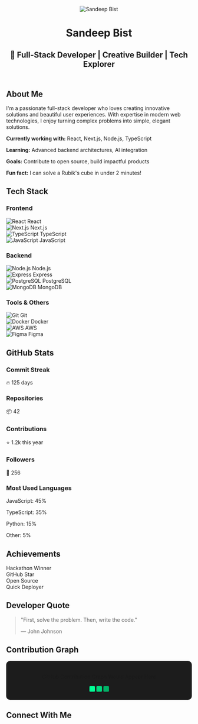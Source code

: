 <!DOCTYPE html>
<html lang="en">
<head>
    <meta charset="UTF-8">
    <meta name="viewport" content="width=device-width, initial-scale=1.0">
    <title>Sandeep Bist - GitHub Profile</title>
    <link rel="stylesheet" href="https://cdnjs.cloudflare.com/ajax/libs/font-awesome/6.4.0/css/all.min.css">
    <style>
        @import url('https://fonts.googleapis.com/css2?family=Poppins:wght@300;400;500;600;700&display=swap');

{
margin: 0;
padding: 0;
box-sizing: border-box;
font-family: 'Poppins', sans-serif;
}

body {
background: linear-gradient(135deg, #0f0c29, #302b63, #24243e);
color: #fff;
line-height: 1.6;
padding: 20px;
overflow-x: hidden;
}

.container {
max-width: 1200px;
margin: 0 auto;
}

        /* Header Styles */

.header {
text-align: center;
padding: 40px 20px;
position: relative;
overflow: hidden;
}

.profile-pic {
width: 150px;
height: 150px;
border-radius: 50%;
border: 4px solid #00F7FF;
margin: 0 auto 20px;
overflow: hidden;
position: relative;
box-shadow: 0 0 20px rgba(0, 247, 255, 0.5);
animation: float 6s ease-in-out infinite;
}

.profile-pic img {
width: 100%;
height: 100%;
object-fit: cover;
}

.header h1 {
font-size: 3rem;
margin-bottom: 10px;
background: linear-gradient(45deg, #00F7FF, #00ff95, #00F7FF);
-webkit-background-clip: text;
-webkit-text-fill-color: transparent;
animation: gradient 3s ease infinite;
background-size: 200% 200%;
}

.header h2 {
font-size: 1.5rem;
margin-bottom: 20px;
color: #ccc;
}

.typing-container {
margin: 20px 0;
min-height: 60px;
}

        /* Section Styles */

.section {
background: rgba(255, 255, 255, 0.05);
border-radius: 15px;
padding: 25px;
margin-bottom: 30px;
backdrop-filter: blur(10px);
border: 1px solid rgba(255, 255, 255, 0.1);
box-shadow: 0 8px 32px rgba(0, 0, 0, 0.2);
transition: transform 0.3s ease, box-shadow 0.3s ease;
}

.section:hover {
transform: translateY(-5px);
box-shadow: 0 12px 40px rgba(0, 0, 0, 0.3);
}

.section h2 {
font-size: 1.8rem;
margin-bottom: 20px;
color: #00F7FF;
display: flex;
align-items: center;
}

.section h2 i {
margin-right: 10px;
}

        /* Skills Grid */

.skills-grid {
display: grid;
grid-template-columns: repeat(auto-fill, minmax(120px, 1fr));
gap: 15px;
margin-top: 20px;
}

.skill-item {
background: rgba(0, 247, 255, 0.1);
border-radius: 10px;
padding: 15px 10px;
text-align: center;
transition: all 0.3s ease;
border: 1px solid rgba(0, 247, 255, 0.2);
}

.skill-item:hover {
background: rgba(0, 247, 255, 0.2);
transform: scale(1.05);
}

.skill-item img {
height: 40px;
margin-bottom: 10px;
}

        /* Stats Grid */

.stats-grid {
display: grid;
grid-template-columns: repeat(auto-fit, minmax(250px, 1fr));
gap: 20px;
margin-top: 20px;
}

.stat-card {
background: rgba(255, 255, 255, 0.05);
border-radius: 10px;
padding: 20px;
text-align: center;
border: 1px solid rgba(255, 255, 255, 0.1);
}

.stat-card h3 {
font-size: 1.2rem;
margin-bottom: 10px;
color: #00ff95;
}

        /* Social Links */

.social-links {
display: flex;
justify-content: center;
gap: 20px;
margin-top: 20px;
}

.social-link {
display: inline-flex;
align-items: center;
justify-content: center;
width: 50px;
height: 50px;
border-radius: 50%;
background: rgba(255, 255, 255, 0.1);
color: #fff;
font-size: 1.5rem;
transition: all 0.3s ease;
text-decoration: none;
}

.social-link:hover {
background: #00F7FF;
transform: translateY(-3px);
color: #000;
}

        /* Animations */

@keyframes float {
0% { transform: translateY(0px); }
50% { transform: translateY(-10px); }
100% { transform: translateY(0px); }
}

@keyframes gradient {
0% { background-position: 0% 50%; }
50% { background-position: 100% 50%; }
100% { background-position: 0% 50%; }
}

@keyframes fadeIn {
from { opacity: 0; transform: translateY(20px); }
to { opacity: 1; transform: translateY(0); }
}

.animated {
animation: fadeIn 1s ease-out;
}

        /* Particle Background */

.particles {
position: fixed;
top: 0;
left: 0;
width: 100%;
height: 100%;
z-index: -1;
pointer-events: none;
}

.particle {
position: absolute;
border-radius: 50%;
background: rgba(0, 247, 255, 0.5);
animation: float-particle 15s infinite linear;
}

@keyframes float-particle {
0% {
transform: translateY(0) translateX(0);
opacity: 0;
}
10% {
opacity: 1;
}
90% {
opacity: 1;
}
100% {
transform: translateY(-100vh) translateX(100px);
opacity: 0;
}
}

        /* Responsive Design */

@media (max-width: 768px) {
.header h1 {
font-size: 2.2rem;
}

.header h2 {
font-size: 1.2rem;
}

.skills-grid {
grid-template-columns: repeat(auto-fill, minmax(100px, 1fr));
}

.stats-grid {
grid-template-columns: 1fr;
}
}
</style>

</head>
<body>
    <div class="particles" id="particles"></div>
    
<div class="container">
        <header class="header animated">
            <div class="profile-pic">
                <img src="https://avatars.githubusercontent.com/u/583231?v=4" alt="Sandeep Bist">
            </div>
            <h1>Sandeep Bist</h1>
            <h2>🚀 Full-Stack Developer | Creative Builder | Tech Explorer</h2>
            
<div class="typing-container">
                <p id="typing-text"></p>
            </div>
 </header>
        
<section class="section animated">
            <h2><i class="fas fa-user"></i> About Me</h2>
            <p>I'm a passionate full-stack developer who loves creating innovative solutions and beautiful user experiences. With expertise in modern web technologies, I enjoy turning complex problems into simple, elegant solutions.</p>
            
<div class="about-details">
                <p><i class="fas fa-code"></i> <strong>Currently working with:</strong> React, Next.js, Node.js, TypeScript</p>
                <p><i class="fas fa-graduation-cap"></i> <strong>Learning:</strong> Advanced backend architectures, AI integration</p>
                <p><i class="fas fa-rocket"></i> <strong>Goals:</strong> Contribute to open source, build impactful products</p>
                <p><i class="fas fa-lightbulb"></i> <strong>Fun fact:</strong> I can solve a Rubik's cube in under 2 minutes!</p>
            </div>
        </section>
        
<section class="section animated">
            <h2><i class="fas fa-laptop-code"></i> Tech Stack</h2>
            
<h3>Frontend</h3>
            <div class="skills-grid">
                <div class="skill-item">
                    <img src="https://cdn.jsdelivr.net/gh/devicons/devicon/icons/react/react-original.svg" alt="React">
                    <span>React</span>
                </div>
                <div class="skill-item">
                    <img src="https://cdn.jsdelivr.net/gh/devicons/devicon/icons/nextjs/nextjs-original.svg" alt="Next.js">
                    <span>Next.js</span>
                </div>
                <div class="skill-item">
                    <img src="https://cdn.jsdelivr.net/gh/devicons/devicon/icons/typescript/typescript-original.svg" alt="TypeScript">
                    <span>TypeScript</span>
                </div>
                <div class="skill-item">
                    <img src="https://cdn.jsdelivr.net/gh/devicons/devicon/icons/javascript/javascript-original.svg" alt="JavaScript">
                    <span>JavaScript</span>
                </div>
            </div>
            
<h3>Backend</h3>
            <div class="skills-grid">
                <div class="skill-item">
                    <img src="https://cdn.jsdelivr.net/gh/devicons/devicon/icons/nodejs/nodejs-original.svg" alt="Node.js">
                    <span>Node.js</span>
                </div>
                <div class="skill-item">
                    <img src="https://cdn.jsdelivr.net/gh/devicons/devicon/icons/express/express-original.svg" alt="Express">
                    <span>Express</span>
                </div>
                <div class="skill-item">
                    <img src="https://cdn.jsdelivr.net/gh/devicons/devicon/icons/postgresql/postgresql-original.svg" alt="PostgreSQL">
                    <span>PostgreSQL</span>
                </div>
                <div class="skill-item">
                    <img src="https://cdn.jsdelivr.net/gh/devicons/devicon/icons/mongodb/mongodb-original.svg" alt="MongoDB">
                    <span>MongoDB</span>
                </div>
            </div>
            
<h3>Tools & Others</h3>
            <div class="skills-grid">
                <div class="skill-item">
                    <img src="https://cdn.jsdelivr.net/gh/devicons/devicon/icons/git/git-original.svg" alt="Git">
                    <span>Git</span>
                </div>
                <div class="skill-item">
                    <img src="https://cdn.jsdelivr.net/gh/devicons/devicon/icons/docker/docker-original.svg" alt="Docker">
                    <span>Docker</span>
                </div>
                <div class="skill-item">
                    <img src="https://cdn.jsdelivr.net/gh/devicons/devicon/icons/aws/aws-original.svg" alt="AWS">
                    <span>AWS</span>
                </div>
                <div class="skill-item">
                    <img src="https://cdn.jsdelivr.net/gh/devicons/devicon/icons/figma/figma-original.svg" alt="Figma">
                    <span>Figma</span>
                </div>
            </div>
        </section>
        
<section class="section animated">
            <h2><i class="fas fa-chart-line"></i> GitHub Stats</h2>
            
<div class="stats-grid">
                <div class="stat-card">
                    <h3>Commit Streak</h3>
                    <p>🔥 125 days</p>
                </div>
                <div class="stat-card">
                    <h3>Repositories</h3>
                    <p>📦 42</p>
                </div>
                <div class="stat-card">
                    <h3>Contributions</h3>
                    <p>⭐ 1.2k this year</p>
                </div>
                <div class="stat-card">
                    <h3>Followers</h3>
                    <p>👥 256</p>
                </div>
            </div>
            
<div class="stats-grid">
                <div class="stat-card">
                    <h3>Most Used Languages</h3>
                    <p>JavaScript: 45%</p>
                    <p>TypeScript: 35%</p>
                    <p>Python: 15%</p>
                    <p>Other: 5%</p>
                </div>
            </div>
        </section>
        
<section class="section animated">
            <h2><i class="fas fa-trophy"></i> Achievements</h2>
            
<div class="skills-grid">
                <div class="skill-item">
                    <i class="fas fa-code-branch fa-2x"></i>
                    <span>Hackathon Winner</span>
                </div>
                <div class="skill-item">
                    <i class="fas fa-star fa-2x"></i>
                    <span>GitHub Star</span>
                </div>
                <div class="skill-item">
                    <i class="fas fa-medal fa-2x"></i>
                    <span>Open Source</span>
                </div>
                <div class="skill-item">
                    <i class="fas fa-fire fa-2x"></i>
                    <span>Quick Deployer</span>
                </div>
            </div>
        </section>
        
<section class="section animated">
            <h2><i class="fas fa-quote-left"></i> Developer Quote</h2>
            <blockquote>
                <p>"First, solve the problem. Then, write the code."</p>
                <footer>— John Johnson</footer>
            </blockquote>
        </section>
        
<section class="section animated">
            <h2><i class="fas fa-calendar-alt"></i> Contribution Graph</h2>
            <div class="contribution-graph">
                <!-- This would be generated by GitHub, but we'll simulate it -->
                <div style="background: #1c1c1c; padding: 20px; border-radius: 10px; text-align: center;">
                    <p>GitHub Contribution Graph Would Appear Here</p>
                    <div style="display: flex; flex-wrap: wrap; justify-content: center; margin-top: 15px;">
                        <div style="width: 15px; height: 15px; background: #00ff95; margin: 2px; border-radius: 2px;"></div>
                        <div style="width: 15px; height: 15px; background: #00d97e; margin: 2px; border-radius: 2px;"></div>
                        <div style="width: 15px; height: 15px; background: #00b367; margin: 2px; border-radius: 2px;"></div>
                        <!-- More squares would be here -->
                    </div>
                </div>
            </div>
        </section>
        
<section class="section animated">
            <h2><i class="fas fa-hand-wave"></i> Connect With Me</h2>
            
<div class="social-links">
                <a href="https://github.com/sandeepbist" class="social-link">
                    <i class="fab fa-github"></i>
                </a>
                <a href="https://linkedin.com/in/sandeep-bist" class="social-link">
                    <i class="fab fa-linkedin-in"></i>
                </a>
                <a href="https://twitter.com/sandeepbist" class="social-link">
                    <i class="fab fa-twitter"></i>
                </a>
                <a href="mailto:sandeepbist.dev@gmail.com" class="social-link">
                    <i class="fas fa-envelope"></i>
                </a>
                <a href="https://portfolio.com" class="social-link">
                    <i class="fas fa-globe"></i>
                </a>
            </div>
        </section>
    </div>
    
<script>
        // Typing animation
        const texts = [
            "Turning Ideas into Code",
            "Full-Stack Developer",
            "React Native | Next.js | TypeScript",
            "Always Learning 🚀",
            "Building Cool Things!"
        ];
        
        let textIndex = 0;
        let charIndex = 0;
        let isDeleting = false;
        let typingSpeed = 100;
        
        function type() {
            const currentText = texts[textIndex];
            const typingElement = document.getElementById('typing-text');
            
            if (isDeleting) {
                typingElement.textContent = currentText.substring(0, charIndex - 1);
                charIndex--;
                typingSpeed = 50;
            } else {
                typingElement.textContent = currentText.substring(0, charIndex + 1);
                charIndex++;
                typingSpeed = 100;
            }
            
            if (!isDeleting && charIndex === currentText.length) {
                isDeleting = true;
                typingSpeed = 1000;
            } else if (isDeleting && charIndex === 0) {
                isDeleting = false;
                textIndex = (textIndex + 1) % texts.length;
                typingSpeed = 500;
            }
            
            setTimeout(type, typingSpeed);
        }
        
        // Create particles
        function createParticles() {
            const particlesContainer = document.getElementById('particles');
            const particleCount = 50;
            
            for (let i = 0; i < particleCount; i++) {
                const particle = document.createElement('div');
                particle.classList.add('particle');
                
                const size = Math.random() * 5 + 2;
                const posX = Math.random() * 100;
                const delay = Math.random() * 15;
                
                particle.style.width = `${size}px`;
                particle.style.height = `${size}px`;
                particle.style.left = `${posX}vw`;
                particle.style.bottom = `-10px`;
                particle.style.animationDelay = `${delay}s`;
                
                particlesContainer.appendChild(particle);
            }
        }
        
        // Initialize animations
        document.addEventListener('DOMContentLoaded', function() {
            type();
            createParticles();
            
            // Add animation on scroll
            const observer = new IntersectionObserver((entries) => {
                entries.forEach(entry => {
                    if (entry.isIntersecting) {
                        entry.target.classList.add('animated');
                    }
                });
            }, { threshold: 0.1 });
            
            document.querySelectorAll('.section').forEach(section => {
                observer.observe(section);
            });
        });
    </script>
</body>
</html>
